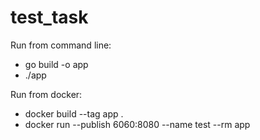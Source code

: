 # test_task

Run from command line:
- go build -o app
- ./app

Run from docker:
- docker build --tag app .   
- docker run --publish 6060:8080 --name test --rm app 

